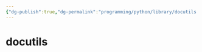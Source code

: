 ```yaml
---
{"dg-publish":true,"dg-permalink":"programming/python/library/docutils.md","permalink":"/programming/python/library/docutils.md/"}
---
```



# docutils